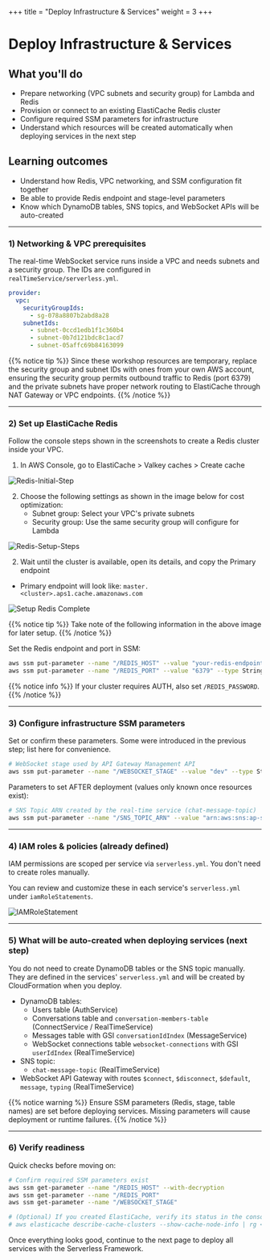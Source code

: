 +++
title = "Deploy Infrastructure & Services"
weight = 3
+++

# Deploy Infrastructure & Services

## What you'll do
- Prepare networking (VPC subnets and security group) for Lambda and Redis
- Provision or connect to an existing ElastiCache Redis cluster
- Configure required SSM parameters for infrastructure
- Understand which resources will be created automatically when deploying services in the next step

## Learning outcomes
- Understand how Redis, VPC networking, and SSM configuration fit together
- Be able to provide Redis endpoint and stage-level parameters
- Know which DynamoDB tables, SNS topics, and WebSocket APIs will be auto-created

---

### 1) Networking & VPC prerequisites

The real-time WebSocket service runs inside a VPC and needs subnets and a security group. The IDs are configured in `realTimeService/serverless.yml`.

```yaml
provider:
  vpc:
    securityGroupIds:
      - sg-078a8807b2abd8a28
    subnetIds:
      - subnet-0ccd1edb1f1c360b4
      - subnet-0b7d121bdc8c1acd7
      - subnet-05affc69b84163099
```

{{% notice tip %}}
Since these workshop resources are temporary, replace the security group and subnet IDs with ones from your own AWS account, ensuring the security group permits outbound traffic to Redis (port 6379) and the private subnets have proper network routing to ElastiCache through NAT Gateway or VPC endpoints.
{{% /notice %}}

---

### 2) Set up ElastiCache Redis

Follow the console steps shown in the screenshots to create a Redis cluster inside your VPC.

1) In AWS Console, go to ElastiCache > Valkey caches > Create cache

![Redis-Initial-Step](/images/elasti-cache-initial.png)


2) Choose the following settings as shown in the image below for cost optimization:
   - Subnet group: Select your VPC's private subnets
   - Security group: Use the same security group will configure for Lambda

![Redis-Setup-Steps](/images/redis_creation.jpeg)

2) Wait until the cluster is available, open its details, and copy the Primary endpoint

- Primary endpoint will look like: `master.<cluster>.aps1.cache.amazonaws.com`

![Setup Redis Complete](/images/my-redis_setup_complete.png)

{{% notice tip %}}
Take note of the following information in the above image for later setup.
{{% /notice %}}

Set the Redis endpoint and port in SSM:

```bash
aws ssm put-parameter --name "/REDIS_HOST" --value "your-redis-endpoint" --type String --overwrite
aws ssm put-parameter --name "/REDIS_PORT" --value "6379" --type String --overwrite
```

{{% notice info %}}
If your cluster requires AUTH, also set `/REDIS_PASSWORD`.
{{% /notice %}}

---

### 3) Configure infrastructure SSM parameters

Set or confirm these parameters. Some were introduced in the previous step; list here for convenience.

```bash
# WebSocket stage used by API Gateway Management API
aws ssm put-parameter --name "/WEBSOCKET_STAGE" --value "dev" --type String --overwrite

```

Parameters to set AFTER deployment (values only known once resources exist):

```bash
# SNS Topic ARN created by the real-time service (chat-message-topic)
aws ssm put-parameter --name "/SNS_TOPIC_ARN" --value "arn:aws:sns:ap-south-1:<account-id>:chat-message-topic" --type String --overwrite
```

---

### 4) IAM roles & policies (already defined)

IAM permissions are scoped per service via `serverless.yml`. You don't need to create roles manually.

You can review and customize these in each service's `serverless.yml` under `iamRoleStatements`.

![IAMRoleStatement](/images/iamrolestatement_example.png)

---

### 5) What will be auto-created when deploying services (next step)

You do not need to create DynamoDB tables or the SNS topic manually. They are defined in the services' `serverless.yml` and will be created by CloudFormation when you deploy.

- DynamoDB tables:
  - Users table (AuthService)
  - Conversations table and `conversation-members-table` (ConnectService / RealTimeService)
  - Messages table with GSI `conversationIdIndex` (MessageService)
  - WebSocket connections table `websocket-connections` with GSI `userIdIndex` (RealTimeService)
- SNS topic:
  - `chat-message-topic` (RealTimeService)
- WebSocket API Gateway with routes `$connect`, `$disconnect`, `$default`, `message`, `typing` (RealTimeService)

{{% notice warning %}}
Ensure SSM parameters (Redis, stage, table names) are set before deploying services. Missing parameters will cause deployment or runtime failures.
{{% /notice %}}

---

### 6) Verify readiness

Quick checks before moving on:

```bash
# Confirm required SSM parameters exist
aws ssm get-parameter --name "/REDIS_HOST" --with-decryption
aws ssm get-parameter --name "/REDIS_PORT"
aws ssm get-parameter --name "/WEBSOCKET_STAGE"

# (Optional) If you created ElastiCache, verify its status in the console or via CLI
# aws elasticache describe-cache-clusters --show-cache-node-info | rg <your-cluster-id>
```

Once everything looks good, continue to the next page to deploy all services with the Serverless Framework.
